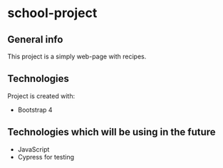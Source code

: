 # school-project

## General info
This project is a simply web-page with recipes.

## Technologies
Project is created with:
* Bootstrap 4

## Technologies which will be using in the future
* JavaScript
* Cypress for testing
